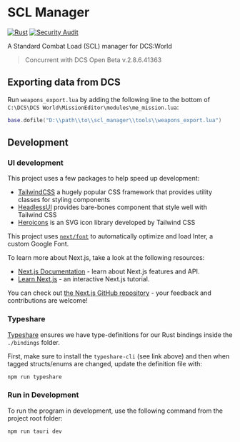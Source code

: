 # SCL Manager

[![Rust](https://github.com/jkhoel/SCLManager/actions/workflows/rust.yml/badge.svg)](https://github.com/jkhoel/SCLManager/actions/workflows/rust.yml)
[![Security Audit](https://github.com/jkhoel/SCLManager/actions/workflows/audit.yml/badge.svg)](https://github.com/jkhoel/SCLManager/actions/workflows/audit.yml)

A Standard Combat Load (SCL) manager for DCS:World

> Concurrent with DCS Open Beta v.2.8.6.41363

## Exporting data from DCS

Run `weapons_export.lua` by adding the following line to the bottom of `C:\DCS\DCS World\MissionEditor\modules\me_mission.lua`:

```lua
base.dofile("D:\\path\\to\\scl_manager\\tools\\weapons_export.lua")
```

## Development

### UI development

This project uses a few packages to help speed up development:

- [TailwindCSS](https://tailwindcss.com/) a hugely popular CSS framework that provides utility classes for styling components
- [HeadlessUI](https://headlessui.com/) provides bare-bones component that style well with Tailwind CSS
- [Heroicons](https://heroicons.com/) is an SVG icon library developed by Tailwind CSS

This project uses [`next/font`](https://nextjs.org/docs/basic-features/font-optimization) to automatically optimize and load Inter, a custom Google Font.

To learn more about Next.js, take a look at the following resources:

- [Next.js Documentation](https://nextjs.org/docs) - learn about Next.js features and API.
- [Learn Next.js](https://nextjs.org/learn) - an interactive Next.js tutorial.

You can check out [the Next.js GitHub repository](https://github.com/vercel/next.js/) - your feedback and contributions are welcome!

### Typeshare

[Typeshare](https://crates.io/crates/typeshare) ensures we have type-definitions for our Rust bindings inside the `./bindings` folder.

First, make sure to install the `typeshare-cli` (see link above) and then when tagged structs/enums are changed, update the definition file with:

```cmd
npm run typeshare
```

### Run in Development

To run the program in development, use the following command from the project root folder:

```cmd
npm run tauri dev
```
